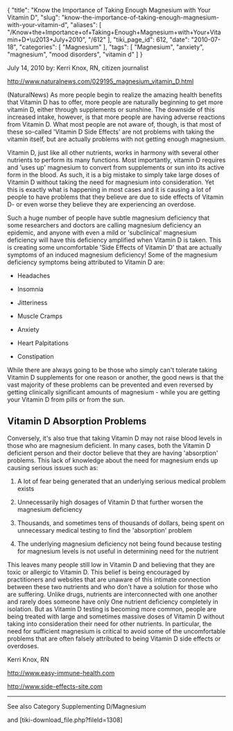 {
    "title": "Know the Importance of Taking Enough Magnesium with Your Vitamin D",
    "slug": "know-the-importance-of-taking-enough-magnesium-with-your-vitamin-d",
    "aliases": [
        "/Know+the+Importance+of+Taking+Enough+Magnesium+with+Your+Vitamin+D+\u2013+July+2010",
        "/612"
    ],
    "tiki_page_id": 612,
    "date": "2010-07-18",
    "categories": [
        "Magnesium"
    ],
    "tags": [
        "Magnesium",
        "anxiety",
        "magnesium",
        "mood disorders",
        "vitamin d"
    ]
}


July 14, 2010 by: Kerri Knox, RN, citizen journalist

http://www.naturalnews.com/029195_magnesium_vitamin_D.html 

(NaturalNews) As more people begin to realize the amazing health benefits that Vitamin D has to offer, more people are naturally beginning to get more vitamin D, either through supplements or sunshine. The downside of this increased intake, however, is that more people are having adverse reactions from Vitamin D. What most people are not aware of, though, is that most of these so-called 'Vitamin D Side Effects' are not problems with taking the vitamin itself, but are actually problems with not getting enough magnesium.

Vitamin D, just like all other nutrients, works in harmony with several other nutrients to perform its many functions. Most importantly, vitamin D requires and 'uses up' magnesium to convert from supplements or sun into its active form in the blood. As such, it is a big mistake to simply take large doses of Vitamin D without taking the need for magnesium into consideration. Yet this is exactly what is happening in most cases and it is causing a lot of people to have problems that they believe are due to side effects of Vitamin D- or even worse they believe they are experiencing an overdose. 

Such a huge number of people have subtle magnesium deficiency that some researchers and doctors are calling magnesium deficiency an epidemic, and anyone with even a mild or 'subclinical' magnesium deficiency will have this deficiency amplified when Vitamin D is taken. This is creating some uncomfortable 'Side Effects of Vitamin D' that are actually symptoms of an induced magnesium deficiency! Some of the magnesium deficiency symptoms being attributed to Vitamin D are:

* Headaches

* Insomnia

* Jitteriness

* Muscle Cramps

* Anxiety

* Heart Palpitations

* Constipation

While there are always going to be those who simply can't tolerate taking Vitamin D supplements for one reason or another, the good news is that the vast majority of these problems can be prevented and even reversed by getting clinically significant amounts of magnesium - while you are getting your Vitamin D from pills or from the sun.

## Vitamin D Absorption Problems

Conversely, it's also true that taking Vitamin D may not raise blood levels in those who are magnesium deficient. In many cases, both the Vitamin D deficient person and their doctor believe that they are having 'absorption' problems. This lack of knowledge about the need for magnesium ends up causing serious issues such as:

1) A lot of fear being generated that an underlying serious medical problem exists

2) Unnecessarily high dosages of Vitamin D that further worsen the magnesium deficiency

3) Thousands, and sometimes tens of thousands of dollars, being spent on unnecessary medical testing to find the 'absorption' problem

4) The underlying magnesium deficiency not being found because testing for magnesium levels is not useful in determining need for the nutrient

This leaves many people still low in Vitamin D and believing that they are toxic or allergic to Vitamin D. This belief is being encouraged by practitioners and websites that are unaware of this intimate connection between these two nutrients and who don't have a solution for those who are suffering. Unlike drugs, nutrients are interconnected with one another and rarely does someone have only One nutrient deficiency completely in isolation. But as Vitamin D testing is becoming more common, people are being treated with large and sometimes massive doses of Vitamin D without taking into consideration their need for other nutrients. In particular, the need for sufficient magnesium is critical to avoid some of the uncomfortable problems that are often falsely attributed to being Vitamin D side effects or overdoses.

Kerri Knox, RN

http://www.easy-immune-health.com 

http://www.side-effects-site.com 

---

See also Category Supplementing D/Magnesium

and <span>[tiki-download_file.php?fileId=1308]</span>